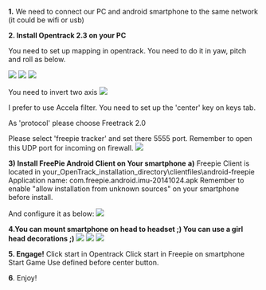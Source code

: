 **1.**
We need to connect our PC and android smartphone to the same network (it could be wifi or usb)

**2. Install Opentrack 2.3 on your PC**

You need to set up mapping in opentrack. You need to do it in yaw, pitch and roll as below.

![](http://i.imgur.com/6ZHPyck.jpg)
![](http://i.imgur.com/PojOTBZ.jpg)
![](http://i.imgur.com/kHbpDQq.jpg)

You need to invert two axis
![](http://i.imgur.com/FvYCwFF.jpg)

I prefer to use Accela filter. You need to set up the 'center' key on keys tab.

As 'protocol' please choose Freetrack 2.0

Please select 'freepie tracker' and set there 5555 port. Remember to open this UDP port for incoming on firewall.
![](http://i.imgur.com/fyh8KWT.jpg)

**3) Install FreePie Android Client on Your smartphone**
**a)** Freepie Client is located in your_OpenTrack_installation_directory\clientfiles\android-freepie
Application name: com.freepie.android.imu-20141024.apk
Remember to enable "allow installation from unknown sources" on your smartphone before install.

And configure it as below:
![](https://dl.dropboxusercontent.com/u/73783868/freepie/4.png)

**4.You can mount smartphone on head to headset ;) You can use a girl head decorations ;)**
![](http://i.imgur.com/2fbKtfQ.jpg?1)
![](http://i.imgur.com/ckDq6Jrl.jpg)
![](http://i.imgur.com/86Cs6wYl.jpg)

**5. Engage!**
Click start in Opentrack
Click start in Freepie on smartphone
Start Game
Use defined before center button.

**6**.
Enjoy!